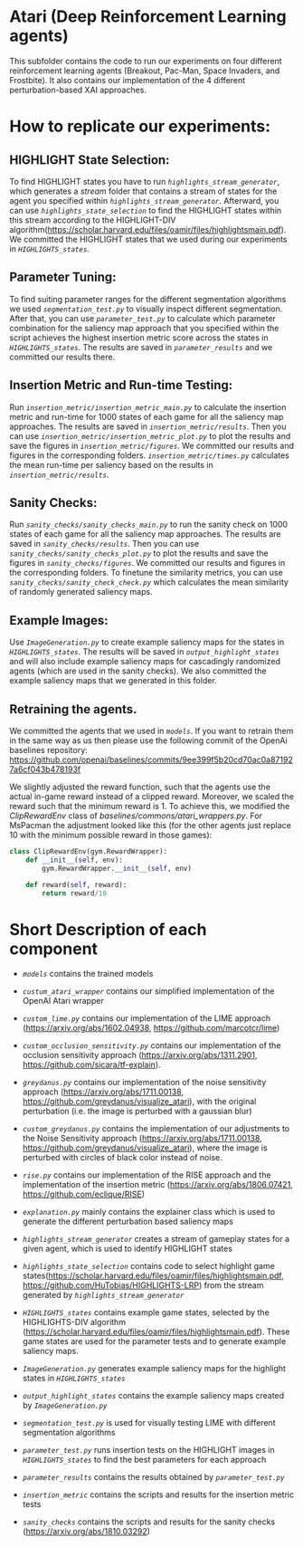 ﻿# Atari (Deep Reinforcement Learning agents)

This subfolder contains the code to run our experiments on four different reinforcement learning agents (Breakout, Pac-Man, Space Invaders, and Frostbite). 
It also contains our implementation of the 4 different perturbation-based XAI approaches. 

# How to replicate our experiments:
## HIGHLIGHT State Selection:
To find HIGHLIGHT states you have to run *`highlights_stream_generator`*, which generates a *stream* folder that contains a stream of states for the agent you specified within *`highlights_stream_generator`*.
Afterward, you can use *`highlights_state_selection`* to find the HIGHLIGHT states within this stream according to the HIGHLIGHT-DIV algorithm(https://scholar.harvard.edu/files/oamir/files/highlightsmain.pdf).
We committed the HIGHLIGHT states that we used during our experiments in *`HIGHLIGHTS_states`*.

## Parameter Tuning:
To find suiting parameter ranges for the different segmentation algorithms we used *`segmentation_test.py`* to visually inspect different segmentation.
After that, you can use *`parameter_test.py`* to calculate which parameter combination for the saliency map approach that you specified within the script achieves the highest insertion metric score across the states in *`HIGHLIGHTS_states`*.
The results are saved in *`parameter_results`* and we committed our results there.

## Insertion Metric and Run-time Testing:
Run *`insertion_metric/insertion_metric_main.py`* to calculate the insertion metric and run-time for 1000 states of each game for all the saliency map approaches.
The results are saved in *`insertion_metric/results`*.
Then you can use *`insertion_metric/insertion_metric_plot.py`* to plot the results and save the figures in *`insertion_metric/figures`*. 
We committed our results and figures in the corresponding folders.
*`insertion_metric/times.py`* calculates the mean run-time per saliency based on the results in *`insertion_metric/results`*.

## Sanity Checks:
Run *`sanity_checks/sanity_checks_main.py`* to run the sanity check on 1000 states of each game for all the saliency map approaches.
The results are saved in *`sanity_checks/results`*.
Then you can use *`sanity_checks/sanity_checks_plot.py`* to plot the results and save the figures in *`sanity_checks/figures`*. 
We committed our results and figures in the corresponding folders.
To finetune the similarity metrics, you can use *`sanity_checks/sanity_check_check.py`* which calculates the mean similarity of randomly generated saliency maps.

## Example Images:
Use *`ImageGeneration.py`* to create example saliency maps for the states in *`HIGHLIGHTS_states`*.
The results will be saved in *`output_highlight_states`* and will also include example saliency maps for cascadingly randomized agents (which are used in the sanity checks).
We also committed the example saliency maps that we generated in this folder.

## Retraining the agents.
We committed the agents that we used in *`models`*. 
If you want to retrain them in the same way as us then please use the following commit of the OpenAi
baselines repository:
https://github.com/openai/baselines/commits/9ee399f5b20cd70ac0a871927a6cf043b478193f

We slightly adjusted the reward function, such that the agents use the actual in-game reward instead of a clipped reward.
Moreover, we scaled the reward such that the minimum reward is 1. 
To achieve this, we modified the *ClipRewardEnv* class of *baselines/commons/atari_wrappers.py*.
For MsPacman the adjustment looked like this (for the other agents just replace 10 with the minimum possible reward in those games):
   ```python
   class ClipRewardEnv(gym.RewardWrapper):
       def __init__(self, env):
           gym.RewardWrapper.__init__(self, env)

       def reward(self, reward):
           return reward/10
   ```

# Short Description of each component
- *`models`* contains the trained models
- *`custum_atari_wrapper`* contains our simplified implementation of the OpenAI Atari wrapper

- *`custom_lime.py`* contains our implementation of the LIME approach (https://arxiv.org/abs/1602.04938, https://github.com/marcotcr/lime)
- *`custom_occlusion_sensitivity.py`* contains our implementation of the occlusion sensitivity approach (https://arxiv.org/abs/1311.2901, https://github.com/sicara/tf-explain).
- *`greydanus.py`* contains our implementation of the noise sensitivity approach (https://arxiv.org/abs/1711.00138, https://github.com/greydanus/visualize_atari), with the original perturbation (i.e. the image is perturbed with a gaussian blur)
- *`custom_greydanus.py`* contains the implementation of our adjustments to the Noise Sensitivity approach (https://arxiv.org/abs/1711.00138, https://github.com/greydanus/visualize_atari), where the image is perturbed with circles of black color instead of noise.
- *`rise.py`* contains our implementation of the RISE approach and the implementation of the insertion metric (https://arxiv.org/abs/1806.07421, https://github.com/eclique/RISE)
- *`explanation.py`* mainly contains the explainer class which is used to generate the different perturbation based saliency maps

- *`highlights_stream_generator`* creates a stream of gameplay states for a given agent, which is used to identify HIGHLIGHT states
- *`highlights_state_selection`* contains code to select highlight game states(https://scholar.harvard.edu/files/oamir/files/highlightsmain.pdf, https://github.com/HuTobias/HIGHLIGHTS-LRP) from the stream generated by *`highlights_stream_generator`*
- *`HIGHLIGHTS_states`* contains example game states, selected by the HIGHLIGHTS-DIV algorithm (https://scholar.harvard.edu/files/oamir/files/highlightsmain.pdf). These game states are used for the parameter tests and to generate example saliency maps.
- *`ImageGeneration.py`* generates example saliency maps for the highlight states in *`HIGHLIGHTS_states`*
- *`output_highlight_states`* contains the example saliency maps created by *`ImageGeneration.py`*

- *`segmentation_test.py`* is used for visually testing LIME with different segmentation algorithms
- *`parameter_test.py`* runs insertion  tests on the HIGHLIGHT images in *`HIGHLIGHTS_states`* to find the best parameters for each approach
- *`parameter_results`* contains the results obtained by *`parameter_test.py`*


- *`insertion_metric`* contains the scripts and results for the insertion metric tests

- *`sanity_checks`* contains the scripts and results for the sanity checks (https://arxiv.org/abs/1810.03292)


